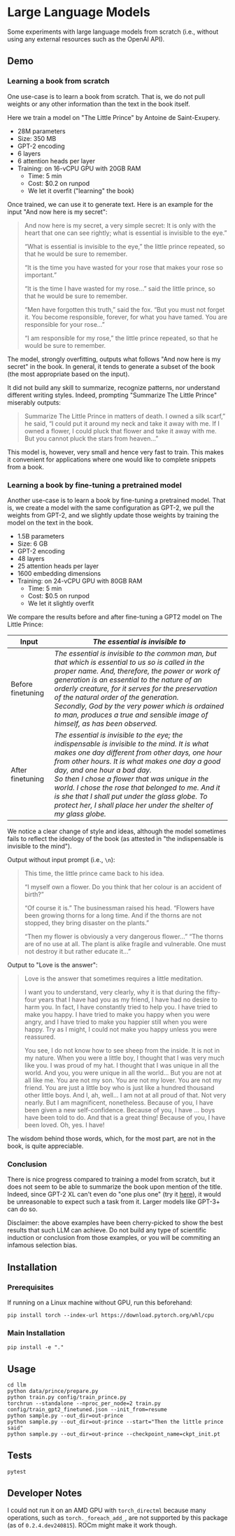# Large Language Models

Some experiments with large language models from scratch (i.e., without using any external resources such as the OpenAI API).

## Demo

### Learning a book from scratch

One use-case is to learn a book from scratch. That is, we do not pull weights or any other information than the text in the book itself.

Here we train a model on "The Little Prince" by Antoine de Saint-Exupery.
- 28M parameters
- Size: 350 MB
- GPT-2 encoding
- 6 layers
- 6 attention heads per layer
- Training: on 16-vCPU GPU with 20GB RAM
  - Time: 5 min
  - Cost: $0.2 on runpod
  - We let it overfit ("learning" the book)

Once trained, we can use it to generate text. Here is an example for the input "And now here is my secret":

<blockquote>
And now here is my secret, a very simple secret: It is only with the 
heart that one can see rightly; what is essential is invisible to the eye.” 

“What is essential is invisible to the eye,” the little prince repeated, so that he would be sure to 
remember. 

“It is the time you have wasted for your rose that makes your rose so important.” 

“It is the time I have wasted for my rose...” said the little prince, so that he would be sure to 
remember. 

“Men have forgotten this truth,” said the fox. “But you must not forget it. You become 
responsible, forever, for what you have tamed. You are responsible for your rose...” 

“I am responsible for my rose,” the little prince repeated, so that he would be sure to remember. 
</blockquote>

The model, strongly overfitting, outputs what follows "And now here is my secret" in the book.
In general, it tends to generate a subset of the book (the most appropriate based on the input).

It did not build any skill to summarize, recognize patterns, nor understand different writing styles. 
Indeed, prompting "Summarize The Little Prince" miserably outputs:

<blockquote>
Summarize The Little Prince in matters of death. I owned a silk scarf,” he said, “I could put it around my 
neck and take it away with me. If I owned a flower, I could pluck that flower and take it away with 
me. But you cannot pluck the stars from heaven...” 
</blockquote>

This model is, however, very small and hence very fast to train. This makes it convenient for applications where
one would like to complete snippets from a book.

### Learning a book by fine-tuning a pretrained model

Another use-case is to learn a book by fine-tuning a pretrained model. 
That is, we create a model with the same configuration as GPT-2, we pull the weights from GPT-2, 
and we slightly update those weights by training the model on the text in the book.

- 1.5B parameters
- Size: 6 GB
- GPT-2 encoding
- 48 layers
- 25 attention heads per layer
- 1600 embedding dimensions
- Training: on 24-vCPU GPU with 80GB RAM
  - Time: 5 min
  - Cost: $0.5 on runpod
  - We let it slightly overfit

We compare the results before and after fine-tuning a GPT2 model on The Little Prince:

| Input             | _The essential is invisible to_                                                                                                                                                                                                                                                                                                                                                                                                                                 |
|-------------------|-----------------------------------------------------------------------------------------------------------------------------------------------------------------------------------------------------------------------------------------------------------------------------------------------------------------------------------------------------------------------------------------------------------------------------------------------------------------|
| Before finetuning | _The essential is invisible to the common man, but that which is essential to us so is called in the proper name. And, therefore, the power or work of generation is an essential to the nature of an orderly creature, for it serves for the preservation of the natural order of the generation.<br/> Secondly, God by the very power which is ordained to man, produces a true and sensible image of himself, as has been observed._                                                                                                                                                            |
| After finetuning  | _The essential is invisible to the eye; the indispensable is invisible to the mind. It is what makes one day different from other days, one hour from other hours. It is what makes one day a good day, and one hour a bad day.<br/> So then I chose a flower that was unique in the world. I chose the rose that belonged to me. And it is she that I shall put under the glass globe. To protect her, I shall place her under the shelter of my glass globe._ |

We notice a clear change of style and ideas, although the model sometimes fails to reflect the ideology of the book (as attested in "the indispensable is invisible to the mind").

Output without input prompt (i.e., `\n`):
<blockquote>
This time, the little prince came back to his idea. 

“I myself own a flower. Do you think that her colour is an accident of birth?” 

“Of course it is.” The businessman raised his head. “Flowers have been growing thorns 
for a long time. And if the thorns are not stopped, they bring disaster on the plants.” 

“Then my flower is obviously a very dangerous flower...” “The thorns are of no use at all. The plant is 
alike fragile and vulnerable. One must not destroy it but rather educate it...” 
</blockquote>

Output to "Love is the answer":
<blockquote>
Love is the answer that sometimes requires a little 
meditation. 

I want you to understand, very clearly, why it is that during the fifty-four years that I have had you as my friend, 
I have had no desire to harm you. In fact, I have constantly tried to help you. I have tried to 
make you happy. I have tried to make you happy when you were angry, and I have tried to make you 
happier still when you were happy. Try as I might, I could not make you happy unless you were 
reassured. 

You see, I do not know how to see sheep from the inside. It is not in my nature. When you were 
a little boy, I thought that I was very much like you. I was proud of my hat. I thought that I was unique in all the 
world. And you, you were unique in all the world... But you are not at all like me. You are not my son. 
You are not my lover. You are not my friend. You are just a little boy who is just like a 
hundred thousand other little boys. And I, ah, well... I am not at all proud of that. Not very nearly. But I am 
magnificent, nonetheless. Because of you, I have been given a new self-confidence. Because of you, I have 
...
boys have been told to do. And that is a great thing! Because of you, I have been loved. Oh, yes. I have! 
</blockquote>

The wisdom behind those words, which, for the most part, are not in the book, is quite appreciable.

### Conclusion

There is nice progress compared to training a model from scratch, but it does not seem to be able to summarize the book upon mention of the title. 
Indeed, since GPT-2 XL can't even do "one plus one" (try it [here](https://huggingface.co/openai-community/gpt2-xl?text=One+plus+one+equals)), it would be unreasonable to expect such a task from it.
Larger models like GPT-3+ can do so.

Disclaimer: the above examples have been cherry-picked to show the best results that such LLM can achieve.
Do not build any type of scientific induction or conclusion from those examples, or you will be commiting an infamous selection bias.

## Installation

### Prerequisites

If running on a Linux machine without GPU, run this beforehand:
```shell
pip install torch --index-url https://download.pytorch.org/whl/cpu
```

### Main Installation

```shell
pip install -e "."
```

## Usage

```shell
cd llm
python data/prince/prepare.py
python train.py config/train_prince.py
torchrun --standalone --nproc_per_node=2 train.py config/train_gpt2_finetuned.json --init_from=resume
python sample.py --out_dir=out-prince
python sample.py --out_dir=out-prince --start="Then the little prince said"
python sample.py --out_dir=out-prince --checkpoint_name=ckpt_init.pt
```

## Tests

```shell
pytest
```

## Developer Notes

I could not run it on an AMD GPU with `torch_directml`
because many operations, such as `torch._foreach_add_`, are not supported by this package (as of `0.2.4.dev240815`).
ROCm might make it work though.

